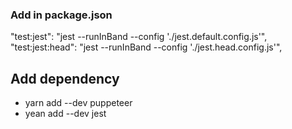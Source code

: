 ### Add in package.json

"test:jest": "jest --runInBand --config './jest.default.config.js'",
"test:jest:head": "jest --runInBand --config './jest.head.config.js'",

## Add dependency 
- yarn add --dev puppeteer
- yean add --dev jest